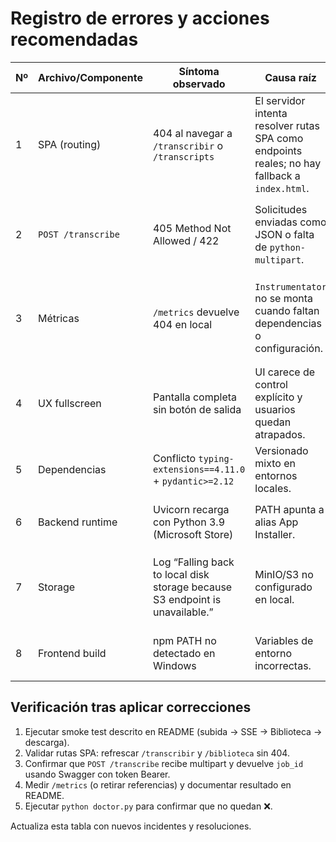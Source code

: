 # Registro de errores y acciones recomendadas

| Nº | Archivo/Componente | Síntoma observado | Causa raíz | Impacto | Acción correctiva |
|----|--------------------|-------------------|------------|---------|-------------------|
| 1 | SPA (routing) | 404 al navegar a `/transcribir` o `/transcripts` | El servidor intenta resolver rutas SPA como endpoints reales; no hay fallback a `index.html`. | Usuarios quedan bloqueados y Swagger reporta 404/405 inesperados. | Implementado fallback controlado en FastAPI que devuelve `index.html` sólo para rutas no API (prefijos excluidos) y guía actualizada en README/routes.md. |
| 2 | `POST /transcribe` | 405 Method Not Allowed / 422 | Solicitudes enviadas como JSON o falta de `python-multipart`. | La subida de audio falla y no se crean jobs. | Forzar `multipart/form-data` en la SPA, validar con `curl -F`, instalar `python-multipart` (>=0.0.20) y añadir ejemplos en `/docs`. |
| 3 | Métricas | `/metrics` devuelve 404 en local | `Instrumentator` no se monta cuando faltan dependencias o configuración. | Prometheus falla y dashboards quedan vacíos. | Instrumentación ahora se monta sólo si la librería está presente; el backend devuelve 404 explícito y `/config` expone `metrics_enabled` para reflejarlo en la UI/doc. |
| 4 | UX fullscreen | Pantalla completa sin botón de salida | UI carece de control explícito y usuarios quedan atrapados. | Mala experiencia; deben conocer Esc/F11. | Añadir botón “Salir de pantalla completa” y mensajes guía. |
| 5 | Dependencias | Conflicto `typing-extensions==4.11.0` + `pydantic>=2.12` | Versionado mixto en entornos locales. | ImportError al arrancar API. | Documentar versión mínima (4.14.1) y fijarla en requirements/poetry. |
| 6 | Backend runtime | Uvicorn recarga con Python 3.9 (Microsoft Store) | PATH apunta a alias App Installer. | Falla import `datetime.UTC`. | Documentar cómo fijar Python 3.12, usar `.venv\Scripts\python.exe` y deshabilitar alias. |
| 7 | Storage | Log “Falling back to local disk storage because S3 endpoint is unavailable.” | MinIO/S3 no configurado en local. | Inquietud en usuarios; posible pérdida si no se documenta limpieza. | Explicar fallback local en README y planificar limpieza periódica. |
| 8 | Frontend build | npm PATH no detectado en Windows | Variables de entorno incorrectas. | `doctor.py` falla y no se genera `frontend/dist`. | Añadir solución en ejecutar.md (reinstalar Node, reabrir terminal). |

## Verificación tras aplicar correcciones
1. Ejecutar smoke test descrito en README (subida → SSE → Biblioteca → descarga).
2. Validar rutas SPA: refrescar `/transcribir` y `/biblioteca` sin 404.
3. Confirmar que `POST /transcribe` recibe multipart y devuelve `job_id` usando Swagger con token Bearer.
4. Medir `/metrics` (o retirar referencias) y documentar resultado en README.
5. Ejecutar `python doctor.py` para confirmar que no quedan ❌.

Actualiza esta tabla con nuevos incidentes y resoluciones.
